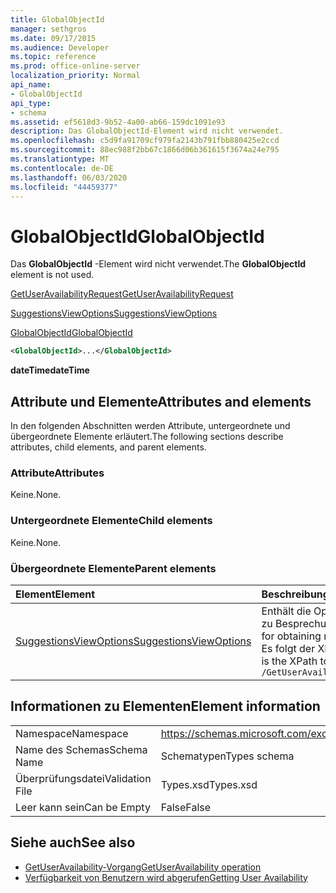 ```yaml
---
title: GlobalObjectId
manager: sethgros
ms.date: 09/17/2015
ms.audience: Developer
ms.topic: reference
ms.prod: office-online-server
localization_priority: Normal
api_name:
- GlobalObjectId
api_type:
- schema
ms.assetid: ef5618d3-9b52-4a00-ab66-159dc1091e93
description: Das GlobalObjectId-Element wird nicht verwendet.
ms.openlocfilehash: c5d9fa91709cf979fa2143b791fbb880425e2ccd
ms.sourcegitcommit: 88ec988f2bb67c1866d06b361615f3674a24e795
ms.translationtype: MT
ms.contentlocale: de-DE
ms.lasthandoff: 06/03/2020
ms.locfileid: "44459377"
---
```

# <a name="globalobjectid"></a><span data-ttu-id="bf5a5-103">GlobalObjectId</span><span class="sxs-lookup"><span data-stu-id="bf5a5-103">GlobalObjectId</span></span>

<span data-ttu-id="bf5a5-104">Das **GlobalObjectId** -Element wird nicht verwendet.</span><span class="sxs-lookup"><span data-stu-id="bf5a5-104">The **GlobalObjectId** element is not used.</span></span> 
  
[<span data-ttu-id="bf5a5-105">GetUserAvailabilityRequest</span><span class="sxs-lookup"><span data-stu-id="bf5a5-105">GetUserAvailabilityRequest</span></span>](getuseravailabilityrequest.md)
  
[<span data-ttu-id="bf5a5-106">SuggestionsViewOptions</span><span class="sxs-lookup"><span data-stu-id="bf5a5-106">SuggestionsViewOptions</span></span>](suggestionsviewoptions.md)
  
[<span data-ttu-id="bf5a5-107">GlobalObjectId</span><span class="sxs-lookup"><span data-stu-id="bf5a5-107">GlobalObjectId</span></span>](globalobjectid.md)
  
```xml
<GlobalObjectId>...</GlobalObjectId>
```

<span data-ttu-id="bf5a5-108">**dateTime**</span><span class="sxs-lookup"><span data-stu-id="bf5a5-108">**dateTime**</span></span>

## <a name="attributes-and-elements"></a><span data-ttu-id="bf5a5-109">Attribute und Elemente</span><span class="sxs-lookup"><span data-stu-id="bf5a5-109">Attributes and elements</span></span>

<span data-ttu-id="bf5a5-110">In den folgenden Abschnitten werden Attribute, untergeordnete und übergeordnete Elemente erläutert.</span><span class="sxs-lookup"><span data-stu-id="bf5a5-110">The following sections describe attributes, child elements, and parent elements.</span></span>
  
### <a name="attributes"></a><span data-ttu-id="bf5a5-111">Attribute</span><span class="sxs-lookup"><span data-stu-id="bf5a5-111">Attributes</span></span>

<span data-ttu-id="bf5a5-112">Keine.</span><span class="sxs-lookup"><span data-stu-id="bf5a5-112">None.</span></span>
  
### <a name="child-elements"></a><span data-ttu-id="bf5a5-113">Untergeordnete Elemente</span><span class="sxs-lookup"><span data-stu-id="bf5a5-113">Child elements</span></span>

<span data-ttu-id="bf5a5-114">Keine.</span><span class="sxs-lookup"><span data-stu-id="bf5a5-114">None.</span></span>
  
### <a name="parent-elements"></a><span data-ttu-id="bf5a5-115">Übergeordnete Elemente</span><span class="sxs-lookup"><span data-stu-id="bf5a5-115">Parent elements</span></span>

|<span data-ttu-id="bf5a5-116">**Element**</span><span class="sxs-lookup"><span data-stu-id="bf5a5-116">**Element**</span></span>|<span data-ttu-id="bf5a5-117">**Beschreibung**</span><span class="sxs-lookup"><span data-stu-id="bf5a5-117">**Description**</span></span>|
|:-----|:-----|
|[<span data-ttu-id="bf5a5-118">SuggestionsViewOptions</span><span class="sxs-lookup"><span data-stu-id="bf5a5-118">SuggestionsViewOptions</span></span>](suggestionsviewoptions.md) <br/> |<span data-ttu-id="bf5a5-119">Enthält die Optionen zum Abrufen von Informationen zu Besprechungs Vorschlägen.</span><span class="sxs-lookup"><span data-stu-id="bf5a5-119">Contains the options for obtaining meeting suggestion information.</span></span>  <br/> <span data-ttu-id="bf5a5-120">Es folgt der XPath für dieses Element:</span><span class="sxs-lookup"><span data-stu-id="bf5a5-120">The following is the XPath to this element:</span></span>  <br/>  `/GetUserAvailabilityRequest/SuggestionViewOptions` <br/> |
   
## <a name="element-information"></a><span data-ttu-id="bf5a5-121">Informationen zu Elementen</span><span class="sxs-lookup"><span data-stu-id="bf5a5-121">Element information</span></span>

|||
|:-----|:-----|
|<span data-ttu-id="bf5a5-122">Namespace</span><span class="sxs-lookup"><span data-stu-id="bf5a5-122">Namespace</span></span>  <br/> |https://schemas.microsoft.com/exchange/services/2006/types  <br/> |
|<span data-ttu-id="bf5a5-123">Name des Schemas</span><span class="sxs-lookup"><span data-stu-id="bf5a5-123">Schema Name</span></span>  <br/> |<span data-ttu-id="bf5a5-124">Schematypen</span><span class="sxs-lookup"><span data-stu-id="bf5a5-124">Types schema</span></span>  <br/> |
|<span data-ttu-id="bf5a5-125">Überprüfungsdatei</span><span class="sxs-lookup"><span data-stu-id="bf5a5-125">Validation File</span></span>  <br/> |<span data-ttu-id="bf5a5-126">Types.xsd</span><span class="sxs-lookup"><span data-stu-id="bf5a5-126">Types.xsd</span></span>  <br/> |
|<span data-ttu-id="bf5a5-127">Leer kann sein</span><span class="sxs-lookup"><span data-stu-id="bf5a5-127">Can be Empty</span></span>  <br/> |<span data-ttu-id="bf5a5-128">False</span><span class="sxs-lookup"><span data-stu-id="bf5a5-128">False</span></span>  <br/> |
   
## <a name="see-also"></a><span data-ttu-id="bf5a5-129">Siehe auch</span><span class="sxs-lookup"><span data-stu-id="bf5a5-129">See also</span></span>

- [<span data-ttu-id="bf5a5-130">GetUserAvailability-Vorgang</span><span class="sxs-lookup"><span data-stu-id="bf5a5-130">GetUserAvailability operation</span></span>](getuseravailability-operation.md)
- [<span data-ttu-id="bf5a5-131">Verfügbarkeit von Benutzern wird abgerufen</span><span class="sxs-lookup"><span data-stu-id="bf5a5-131">Getting User Availability</span></span>](https://msdn.microsoft.com/library/d4133fcb-9b0f-4e6b-aadf-a389da83516a%28Office.15%29.aspx)

